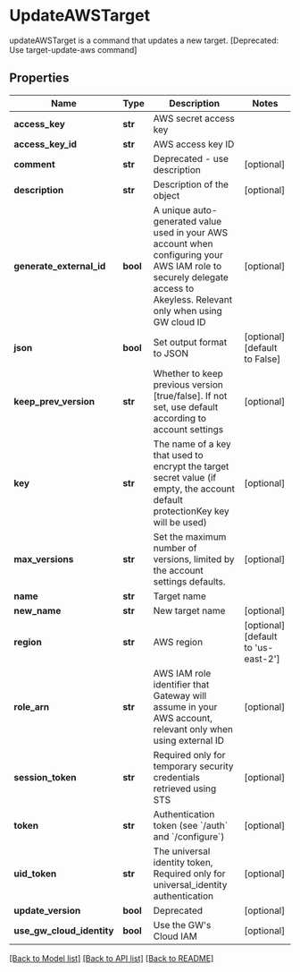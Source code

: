 # UpdateAWSTarget

updateAWSTarget is a command that updates a new target. [Deprecated: Use target-update-aws command]
## Properties
Name | Type | Description | Notes
------------ | ------------- | ------------- | -------------
**access_key** | **str** | AWS secret access key | 
**access_key_id** | **str** | AWS access key ID | 
**comment** | **str** | Deprecated - use description | [optional] 
**description** | **str** | Description of the object | [optional] 
**generate_external_id** | **bool** | A unique auto-generated value used in your AWS account when configuring your AWS IAM role to securely delegate access to Akeyless. Relevant only when using GW cloud ID | [optional] 
**json** | **bool** | Set output format to JSON | [optional] [default to False]
**keep_prev_version** | **str** | Whether to keep previous version [true/false]. If not set, use default according to account settings | [optional] 
**key** | **str** | The name of a key that used to encrypt the target secret value (if empty, the account default protectionKey key will be used) | [optional] 
**max_versions** | **str** | Set the maximum number of versions, limited by the account settings defaults. | [optional] 
**name** | **str** | Target name | 
**new_name** | **str** | New target name | [optional] 
**region** | **str** | AWS region | [optional] [default to 'us-east-2']
**role_arn** | **str** | AWS IAM role identifier that Gateway will assume in your AWS account, relevant only when using external ID | [optional] 
**session_token** | **str** | Required only for temporary security credentials retrieved using STS | [optional] 
**token** | **str** | Authentication token (see &#x60;/auth&#x60; and &#x60;/configure&#x60;) | [optional] 
**uid_token** | **str** | The universal identity token, Required only for universal_identity authentication | [optional] 
**update_version** | **bool** | Deprecated | [optional] 
**use_gw_cloud_identity** | **bool** | Use the GW&#39;s Cloud IAM | [optional] 

[[Back to Model list]](../README.md#documentation-for-models) [[Back to API list]](../README.md#documentation-for-api-endpoints) [[Back to README]](../README.md)


